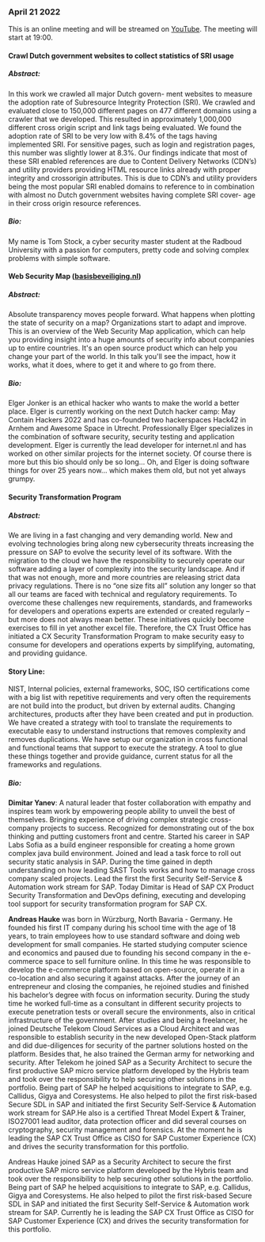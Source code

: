 ### April 21 2022
This is an online meeting and will be streamed on [YouTube](https://youtu.be/Nq0657t8odk).
The meeting will start at 19:00.
#### Crawl Dutch government websites to collect statistics of SRI usage
##### Abstract:
In this work we crawled all major Dutch govern-
ment websites to measure the adoption rate of Subresource
Integrity Protection (SRI). We crawled and evaluated close
to 150,000 different pages on 477 different domains using a
crawler that we developed. This resulted in approximately
1,000,000 different cross origin script and link tags being
evaluated. We found the adoption rate of SRI to be very
low with 8.4% of the tags having implemented SRI. For
sensitive pages, such as login and registration pages, this
number was slightly lower at 8.3%. Our findings indicate
that most of these SRI enabled references are due to
Content Delivery Networks (CDN’s) and utility providers providing
HTML resource links already with proper integrity and
crossorigin attributes. This is due to CDN’s and utility
providers being the most popular SRI enabled domains to
reference to in combination with almost
no Dutch government websites having complete SRI cover-
age in their cross origin resource references.
##### Bio:
My name is Tom Stock, a cyber security master student at the Radboud University with a passion for computers, pretty code and solving complex problems with simple software.
#### Web Security Map ([basisbeveiliging.nl](https://basisbeveiliging.nl))
##### Abstract:
Absolute transparency moves people forward. What happens when plotting the state of security on a map? Organizations start to adapt and improve. This is an overview of the Web Security Map application, which can help you providing insight into a huge amounts of security info about companies up to entire countries. It's an open source product which can help you change your part of the world. In this talk you'll see the impact, how it works, what it does, where to get it and where to go from there.
##### Bio:
Elger Jonker is an ethical hacker who wants to make the world a better place. Elger is currently working on the next Dutch hacker camp: May Contain Hackers 2022 and has co-founded two hackerspaces Hack42 in Arnhem and Awesome Space in Utrecht. Professionally Elger specializes in the combination of software security, security testing and application development. Elger is currently the lead developer for internet.nl and has worked on other similar projects for the internet society. Of course there is more but this bio should only be so long... Oh, and Elger is doing software things for over 25 years now... which makes them old, but not yet always grumpy.
#### Security Transformation Program
##### Abstract:
We are living in a fast changing and very demanding world. New and evolving technologies bring along new cybersecurity threats increasing the pressure on SAP to evolve the security level of its software. With the migration to the cloud we have the responsibility to securely operate our software adding a layer of complexity into the security landscape. And if that was not enough, more and more countries are releasing strict data privacy regulations. There is no “one size fits all” solution any longer so that all our teams are faced with technical and regulatory requirements. To overcome these challenges new requirements, standards, and frameworks for developers and operations experts are extended or created regularly – but more does not always mean better. These initiatives quickly become exercises to fill in yet another excel file. Therefore, the CX Trust Office has initiated a CX Security Transformation Program to make security easy to consume for developers and operations experts by simplifying, automating, and providing guidance.
#### Story Line:
NIST, Internal policies, external frameworks,  SOC, ISO certifications come with a big list with repetitive requirements and very often the requirements are not build into the product, but driven by external audits. Changing architectures, products after they have been created and put in production. We have created a strategy with tool to translate the requirements to executable easy to understand instructions that removes complexity and removes duplications. We have setup our organization in cross functional and functional teams that support to execute the strategy. A tool to glue these things together and provide guidance, current status for all the frameworks and regulations.
##### Bio:
**Dimitar Yanev**: A natural leader that foster collaboration with empathy and inspires team work by empowering people ability to unveil the best of themselves. Bringing experience of driving complex strategic cross-company projects to success. Recognized for demonstrating out of the box thinking and putting customers front and centre. Started his career in SAP Labs Sofia as a build engineer responsible for creating a home grown complex java build environment. Joined and lead a task force to roll out security static analysis in SAP.  During the time gained in depth understanding on how leading SAST Tools works and how to manage cross company scaled projects. Lead the first the first Security Self-Service & Automation work stream for SAP.  Today Dimitar is Head of SAP CX Product Security Transformation and DevOps defining, executing and developing tool support for security transformation program for SAP CX.  
  
**Andreas Hauke** was born in Würzburg, North Bavaria - Germany. He founded his first IT company during his school time with the age of 18 years, to train employees how to use standard software and doing web development for small companies. He started studying computer science and economics and paused due to founding his second company in the e-commerce space to sell furniture online. In this time he was responsible to develop the e-commerce platform based on open-source, operate it in a co-location and also securing it against attacks. After the journey of an entrepreneur and closing the companies, he rejoined studies and finished his bachelor’s degree with focus on information security. During the study time he worked full-time as a consultant in different security projects to execute penetration tests or overall secure the environments, also in critical infrastructure of the government. After studies and being a freelancer, he joined Deutsche Telekom Cloud Services as a Cloud Architect and was responsible to establish security in the new developed Open-Stack platform and did due-diligences for security of the partner solutions hosted on the platform. Besides that, he also trained the German army for networking and security. After Telekom he joined SAP as a Security Architect to secure the first productive SAP micro service platform developed by the Hybris team and took over the responsibility to help securing other solutions in the portfolio. Being part of SAP he helped acquisitions to integrate to SAP, e.g. Callidus, Gigya and Coresystems. He also helped to pilot the first risk-based Secure SDL in SAP and initiated the first Security Self-Service & Automation work stream for SAP.He also is a certified Threat Model Expert & Trainer, ISO27001 lead auditor, data protection officer and did several courses on cryptography, security management and forensics. At the moment he is leading the SAP CX Trust Office as CISO for SAP Customer Experience (CX) and drives the security transformation for this portfolio. 

Andreas Hauke joined SAP as a Security Architect to secure the first productive SAP micro service platform developed by the Hybris team and took over the responsibility to help securing other solutions in the portfolio. Being part of SAP he helped acquisitions to integrate to SAP, e.g. Callidus, Gigya and Coresystems. He also helped to pilot the first risk-based Secure SDL in SAP and initiated the first Security Self-Service & Automation work stream for SAP. Currently he is leading the SAP CX Trust Office as CISO for SAP Customer Experience (CX) and drives the security transformation for this portfolio.
